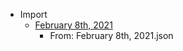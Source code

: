 - Import
    - [February 8th, 2021](February%208th%2C%202021.md)
        - From: February 8th, 2021.json